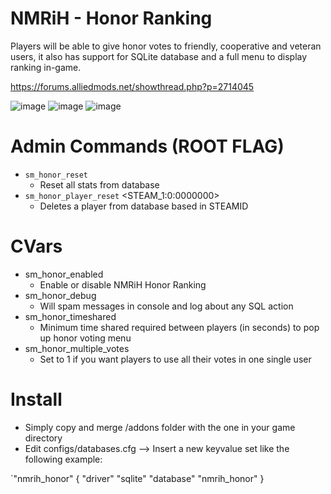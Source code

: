 # NMRiH - Honor Ranking
Players will be able to give honor votes to friendly, cooperative and veteran users, it also has support for SQLite database and a full menu to display ranking in-game.

https://forums.alliedmods.net/showthread.php?p=2714045

![image](https://i.imgur.com/YD88Y3G.jpeg)
![image](https://i.imgur.com/osTxq6G.jpeg)
![image](https://i.imgur.com/wEpAsjT.jpeg)

# Admin Commands (ROOT FLAG)
- `sm_honor_reset`
  - Reset all stats from database
- `sm_honor_player_reset` <STEAM_1:0:0000000>
  - Deletes a player from database based in STEAMID


# CVars
- sm_honor_enabled
  - Enable or disable NMRiH Honor Ranking
- sm_honor_debug
  - Will spam messages in console and log about any SQL action
- sm_honor_timeshared
  - Minimum time shared required between players (in seconds) to pop up honor voting menu
- sm_honor_multiple_votes
  - Set to 1 if you want players to use all their votes in one single user

# Install
- Simply copy and merge /addons folder with the one in your game directory
- Edit configs/databases.cfg --> Insert a new keyvalue set like the following example:

`"nmrih_honor"
{
   "driver" "sqlite"
   "database" "nmrih_honor"
}
